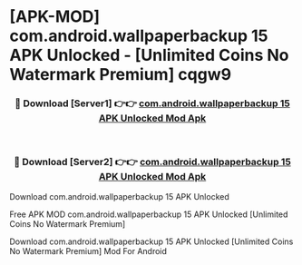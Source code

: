 # [APK-MOD] com.android.wallpaperbackup 15 APK Unlocked - [Unlimited Coins No Watermark Premium] cqgw9



<div align="center">
<h3>🔴 Download [Server1] 👉👉 <a href="https://momento.my/?title=com.android.wallpaperbackup_15_APK_Unlocked">com.android.wallpaperbackup 15 APK Unlocked Mod Apk</a></h3><br>

<h3>🔴 Download [Server2] 👉👉 <a href="https://momento.my/?title=com.android.wallpaperbackup_15_APK_Unlocked">com.android.wallpaperbackup 15 APK Unlocked Mod Apk</a></h3>
</div>



Download com.android.wallpaperbackup 15 APK Unlocked 

Free APK MOD com.android.wallpaperbackup 15 APK Unlocked [Unlimited Coins No Watermark Premium]

Download com.android.wallpaperbackup 15 APK Unlocked [Unlimited Coins No Watermark Premium] Mod For Android
